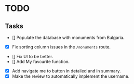# TODO

## Tasks

- [] Populate the database with monuments from Bulgaria.
- [x] Fix sorting column issues in the `/monuments` route.
- [] Fix UI to be better.
- [] Add My favourite function.
- [x] Add navigate me to button in detailed and in summary.
- [x] Make the review to automatically implement the username.